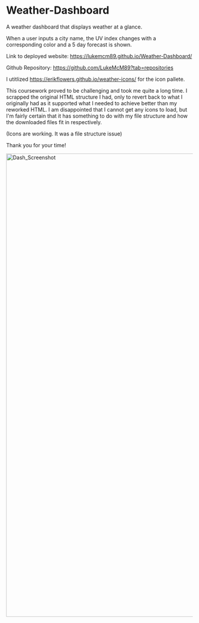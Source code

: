 # Weather-Dashboard
A weather dashboard that displays weather at a glance.

When a user inputs a city name, the UV index changes with a corresponding color and a 5 day forecast is shown. 


Link to deployed website: https://lukemcm89.github.io/Weather-Dashboard/

Github Repository: https://github.com/LukeMcM89?tab=repositories

I utitlized https://erikflowers.github.io/weather-icons/ for the icon pallete.

This coursework proved to be challenging and took me quite a long time. I scrapped the original HTML structure I had, only to revert back to what I originally had as it supported what I needed to achieve better than my reworked HTML. I am disappointed that I cannot get any icons to load, but I'm fairly certain that it has something to do with my file structure and how the downloaded files fit in respectively. 

(Icons are working. It was a file structure issue)

Thank you for your time!

<img width="1248" alt="Dash_Screenshot" src="https://user-images.githubusercontent.com/80003989/125363509-ba6b3e00-e33e-11eb-9a92-edf442d994f5.png">



